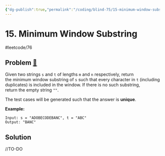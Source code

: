 ```yaml
---
{"dg-publish":true,"permalink":"/coding/blind-75/15-minimum-window-substring/","created":"2023-09-05T23:19:43.307+02:00","updated":"2023-09-27T08:39:58.054+02:00"}
---
```


# 15. Minimum Window Substring
#leetcode/76
## Problem [🔗](https://leetcode.com/problems/minimum-window-substring)
Given two strings `s` and `t` of lengths `m` and `n` respectively, return the minimum window substring of `s` such that every character in `t` (including duplicates) is included in the window. If there is no such substring, return the empty string `""`.

The test cases will be generated such that the answer is **unique**.

**Example:**
```
Input: s = "ADOBECODEBANC", t = "ABC"
Output: "BANC"
```

## Solution
//TO-DO